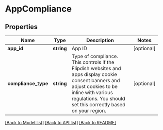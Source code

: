 # AppCompliance

## Properties
Name | Type | Description | Notes
------------ | ------------- | ------------- | -------------
**app_id** | **string** | App ID | [optional] 
**compliance_type** | **string** | Type of compliance.  This controls if the Flipdish websites and apps display cookie consent banners and adjust cookies to be inline with various regulations.   You should set this correctly based on your region. | [optional] 

[[Back to Model list]](../README.md#documentation-for-models) [[Back to API list]](../README.md#documentation-for-api-endpoints) [[Back to README]](../README.md)


